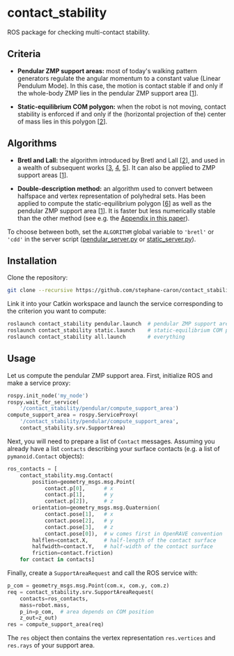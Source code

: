 # contact\_stability

ROS package for checking multi-contact stability.

## Criteria

- **Pendular ZMP support areas:** most of today's walking pattern generators
  regulate the angular momentum to a constant value (Linear Pendulum Mode). In
  this case, the motion is contact stable if and only if the whole-body ZMP
  lies in the pendular ZMP support area [[1](http://arxiv.org/abs/1510.03232)].

- **Static-equilibrium COM polygon:** when the robot is not moving, contact
  stability is enforced if and only if the (horizontal projection of the)
  center of mass lies in this polygon
  [[2](http://doai.io/10.1109/TRO.2008.2001360)].

## Algorithms

- **Bretl and Lall:** the algorithm introduced by Bretl and Lall
  [[2](http://doai.io/10.1109/TRO.2008.2001360)], and used in a wealth of
  subsequent works [[3](http://doai.io/10.1177/0278364914527855),
  [4](http://doai.io/10.1109/TMECH.2015.2409479),
  [5](https://hal.archives-ouvertes.fr/hal-01201060/)]. It can also be applied
  to ZMP support areas [[1](http://arxiv.org/abs/1510.03232)].

- **Double-description method:** an algorithm used to convert between halfspace
  and vertex representation of polyhedral sets. Has been applied to compute the
  static-equilibrium polygon [[6](https://scaron.info/research/ijhr-2016.html)]
  as well as the pendular ZMP support area
  [[1](http://arxiv.org/abs/1510.03232)]. It is faster but less numerically
  stable than the other method (see e.g. the [Appendix in this
  paper](https://hal.archives-ouvertes.fr/hal-01349880)).

To choose between both, set the ``ALGORITHM`` global variable to ``'bretl'`` or
``'cdd'`` in the server script
([pendular\_server.py](/scripts/pendular_server.py) or
[static\_server.py](/scripts/static_server.py)).

## Installation

Clone the repository:

```bash
git clone --recursive https://github.com/stephane-caron/contact_stability.git
```

Link it into your Catkin workspace and launch the service corresponding to the
criterion you want to compute:

```bash
roslaunch contact_stability pendular.launch  # pendular ZMP support area
roslaunch contact_stability static.launch    # static-equilibrium COM polygon
roslaunch contact_stability all.launch       # everything
```

## Usage

Let us compute the pendular ZMP support area. First, initialize ROS and make a
service proxy:

```python
rospy.init_node('my_node')
rospy.wait_for_service(
    '/contact_stability/pendular/compute_support_area')
compute_support_area = rospy.ServiceProxy(
    '/contact_stability/pendular/compute_support_area',
    contact_stability.srv.SupportArea)
```

Next, you will need to prepare a list of ``Contact`` messages. Assuming you
already have a list ``contacts`` describing your surface contacts (e.g. a list
of ``pymanoid.Contact`` objects):

```python
ros_contacts = [
    contact_stability.msg.Contact(
        position=geometry_msgs.msg.Point(
            contact.p[0],      # x
            contact.p[1],      # y
            contact.p[2]),     # z
        orientation=geometry_msgs.msg.Quaternion(
            contact.pose[1],   # x
            contact.pose[2],   # y
            contact.pose[3],   # z
            contact.pose[0]),  # w comes first in OpenRAVE convention
        halflen=contact.X,     # half-length of the contact surface
        halfwidth=contact.Y,   # half-width of the contact surface
        friction=contact.friction)
    for contact in contacts]
```

Finally, create a ``SupportAreaRequest`` and call the ROS service with:

```python
p_com = geometry_msgs.msg.Point(com.x, com.y, com.z)
req = contact_stability.srv.SupportAreaRequest(
    contacts=ros_contacts,
    mass=robot.mass,
    p_in=p_com,  # area depends on COM position
    z_out=z_out)
res = compute_support_area(req)
```

The ``res`` object then contains the vertex representation ``res.vertices`` and
``res.rays`` of your support area.

